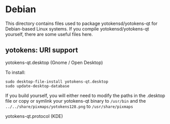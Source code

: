 Debian
======

This directory contains files used to package yotokensd/yotokens-qt
for Debian-based Linux systems. If you compile yotokensd/yotokens-qt yourself, there are some useful files here.

## yotokens: URI support ##

yotokens-qt.desktop (Gnome / Open Desktop)

To install:

	sudo desktop-file-install yotokens-qt.desktop
	sudo update-desktop-database

If you build yourself, you will either need to modify the paths in
the .desktop file or copy or symlink your yotokens-qt binary to `/usr/bin`
and the `../../share/pixmaps/yotokens128.png` to `/usr/share/pixmaps`

yotokens-qt.protocol (KDE)